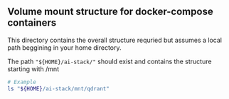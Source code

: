 ## Volume mount structure for docker-compose containers
This directory contains the overall structure requried but assumes a local path beggining in your home directory. 

The path `"${HOME}/ai-stack/"` should exist and contains the structure starting with /mnt

```bash
# Example
ls "${HOME}/ai-stack/mnt/qdrant"
```
